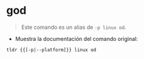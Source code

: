 # god

> Este comando es un alias de `-p linux od`.

- Muestra la documentación del comando original:

`tldr {{[-p|--platform]}} linux od`
